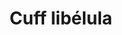 ---
title: Cuff libélula
date: 
draft: false

# descripcion
description : Cuff en plata 925. Precio por unidad. Solo oreja derecha.

materials: Plata 925

color: 

dimensions: Ancho cuff 5,00 mm

code: 01-20-1049

type: "Aros"

categories: []

price: $890,00

price_eftvo: $755,00

# Images
# first image will be shown in the product page
images:
  # - image: "images/path_to_image"
  # La ubicacion de las imagenes es imagenes/Aros/Aros.Solo Plata/01-20-1049-cuff-libelula
  - image: "./images/aros/solo_plata/01-20-1049-cuff-libelula_a.jpg"
  - image: "./images/aros/solo_plata/01-20-1049-cuff-libelula_b.jpg"
---